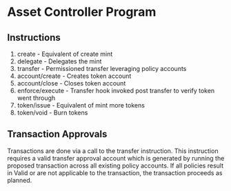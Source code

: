 # Asset Controller Program
## Instructions
1. create - Equivalent of create mint
2. delegate - Delegates the mint
3. transfer - Permissioned transfer leveraging policy accounts
4. account/create - Creates token account
5. account/close - Closes token account
6. enforce/execute - Transfer hook invoked post transfer to verify token went through
7. token/issue - Equivalent of mint more tokens
8. token/void - Burn tokens

## Transaction Approvals
Transactions are done via a call to the transfer instruction. This instruction requires a valid transfer approval account which is generated by running the proposed transaction across all existing policy accounts. If all policies result in Valid or are not applicable to the transaction, the transaction proceeds as planned.
